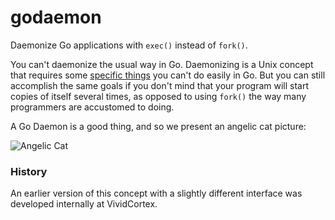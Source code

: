 godaemon
========

Daemonize Go applications with `exec()` instead of `fork()`.

You can't daemonize the usual way in Go. Daemonizing is a Unix concept that requires
some [specific things](http://goo.gl/vTUsVy) you can't do
easily in Go. But you can still accomplish the same goals 
if you don't mind that your program will start copies of itself
several times, as opposed to using `fork()` the way many programmers are accustomed to doing.

A Go Daemon is a good thing, and so we present an angelic cat picture:

![Angelic Cat](http://f.cl.ly/items/2b0y0n3W2W1H0S1K3g0g/angelic-cat.jpg)

### History

An earlier version of this concept with a slightly different interface was
developed internally at VividCortex.
